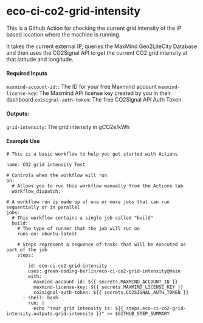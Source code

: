 # eco-ci-co2-grid-intensity

This is a Github Action for checking the current grid intensity of the IP based location where the machine is running.

It takes the current external IP, queries the MaxMind Geo2LiteCity Database and then uses the CO2Signal API to get the current CO2 grid intensity at that latitude and longitude.


#### Required Inputs
`maxmind-account-id:`: The ID for your free Maxmind account
`maxmind-license-key`: The Maxmind API license key created by you in their dashboard
`co2signal-auth-token`: The free CO2Signal API Auth Token

#### Outputs:
`grid-intensity`: The grid intensity in gCO2e/kWh

#### Example Use

```
# This is a basic workflow to help you get started with Actions

name: CO2 grid intensity Test

# Controls when the workflow will run
on:
  # Allows you to run this workflow manually from the Actions tab
  workflow_dispatch:

# A workflow run is made up of one or more jobs that can run sequentially or in parallel
jobs:
  # This workflow contains a single job called "build"
  build:
    # The type of runner that the job will run on
    runs-on: ubuntu-latest

    # Steps represent a sequence of tasks that will be executed as part of the job
    steps:
    
      - id: eco-ci-co2-grid-intensity
        uses: green-coding-berlin/eco-ci-co2-grid-intensity@main
        with:
          maxmind-account-id: ${{ secrets.MAXMIND_ACCOUNT_ID }}
          maxmind-license-key: ${{ secrets.MAXMIND_LICENSE_KEY }}
          co2signal-auth-token: ${{ secrets.CO2SIGNAL_AUTH_TOKEN }}
      - shell: bash
        run: |
          echo "Your grid intensity is: ${{ steps.eco-ci-co2-grid-intensity.outputs.grid-intensity }}" >> $GITHUB_STEP_SUMMARY
```
